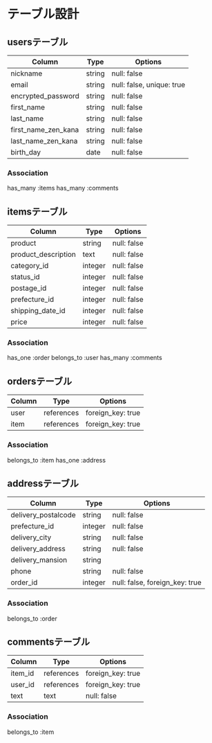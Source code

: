 # テーブル設計

## usersテーブル
| Column              | Type   | Options                   |
| ------------------- | ------ | ------------------------- |
| nickname            | string | null: false               |
| email               | string | null: false, unique: true |  <!-- 一意制約 -->
| encrypted_password  | string | null: false               |
| first_name          | string | null: false               |
| last_name           | string | null: false               |
| first_name_zen_kana | string | null: false               |
| last_name_zen_kana  | string | null: false               |
| birth_day           | date   | null: false               |  <!-- 生年月日（ひとまとめ） -->

### Association

has_many :items
has_many :comments

## itemsテーブル
| Column              | Type             | Options           |
| ------------------- | ---------------- | ----------------- |
| product             | string           | null: false       |
| product_description | text             | null: false       |
| category_id         | integer          | null: false       |  <!-- カテゴリー -->
| status_id           | integer          | null: false       |  <!-- 商品の状態 -->
| postage_id          | integer          | null: false       |  <!-- 配送料の負担 -->
| prefecture_id       | integer          | null: false       |  <!-- 発送元の地域 -->
| shipping_date_id    | integer          | null: false       |  <!-- 発想までの日数 -->
| price               | integer          | null: false       |

### Association
has_one :order
belongs_to :user
has_many :comments

## ordersテーブル                                          <!-- 購入管理テーブル -->

| Column | Type       | Options           |
| ------ | ---------- | ----------------- |
| user   | references | foreign_key: true |
| item   | references | foreign_key: true |

### Association
belongs_to :item
has_one :address

## addressテーブル                                          <!-- 住所テーブル -->
| Column              | Type    | Options                        |
| ------------------- | ------- | ------------------------------ |
| delivery_postalcode | string  | null: false                    | <!-- 郵便番号 --> 
| prefecture_id       | integer | null: false                    | <!-- 都道府県 --> 
| delivery_city       | string  | null: false                    | <!-- 市区町村 -->
| delivery_address    | string  | null: false                    | <!-- 番地 --> 
| delivery_mansion    | string  |                                | <!-- 建物名（任意） --> 
| phone               | string  | null: false                    |
| order_id            | integer | null: false, foreign_key: true |

### Association
belongs_to :order

## commentsテーブル
| Column  | Type       | Options           |
| ------- | ---------- | ----------------- |
| item_id | references | foreign_key: true |
| user_id | references | foreign_key: true |
| text    | text       | null: false       |

### Association
belongs_to :item